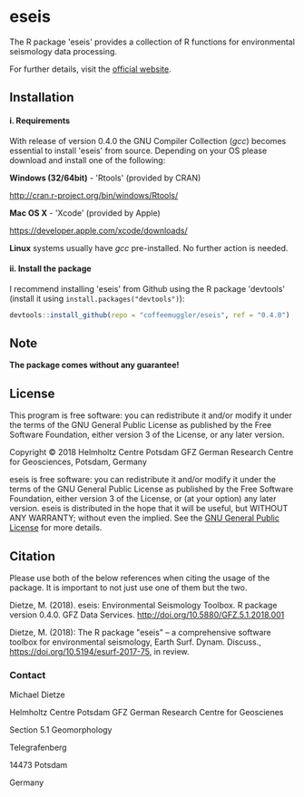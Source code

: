 # eseis

The R package 'eseis' provides a collection of R functions for environmental seismology data processing.

For further details, visit the  [official website](http://micha-dietze.de/pages/eseis.html).

## Installation

#### i. Requirements

With release of version 0.4.0 the GNU Compiler Collection (*gcc*) 
becomes essential to install 'eseis' from source. Depending on your OS please download and install one of the following:

**Windows (32/64bit)** - 'Rtools' (provided by CRAN)

   http://cran.r-project.org/bin/windows/Rtools/

**Mac OS X** - 'Xcode' (provided by Apple)

   https://developer.apple.com/xcode/downloads/

**Linux** systems usually have *gcc* pre-installed. No further action is needed.

#### ii. Install the package

I recommend installing 'eseis' from Github using the R package 'devtools' (install it using `install.packages("devtools")`):

```r
devtools::install_github(repo = "coffeemuggler/eseis", ref = "0.4.0")
```

## Note

**The package comes without any guarantee!**

## License

This program is free software: you can redistribute it and/or modify
it under the terms of the GNU General Public License as published by
the Free Software Foundation, either version 3 of the License, or
any later version.

Copyright © 2018 Helmholtz Centre Potsdam GFZ German Research Centre for Geosciences, Potsdam, Germany

eseis is free software: you can redistribute it and/or modify it under the terms of the GNU General Public License as published by the Free Software Foundation, either version 3 of the License, or (at your option) any later version. eseis is distributed in the hope that it will be useful, but WITHOUT ANY WARRANTY; without even the implied. See the [GNU General Public License](https://github.com/coffeemuggler/eseis/blob/0.4.0/LICENSE) for more details.

## Citation

Please use both of the below references when citing the usage of the package. It is important to not just use one of them but the two.

Dietze, M. (2018). eseis: Environmental Seismology Toolbox. R package version 0.4.0. GFZ Data Services. http://doi.org/10.5880/GFZ.5.1.2018.001

Dietze, M. (2018): The R package "eseis" – a comprehensive software toolbox for environmental seismology, Earth Surf. Dynam. Discuss., https://doi.org/10.5194/esurf-2017-75, in review.

### Contact

Michael Dietze 


Helmholtz Centre Potsdam GFZ German Research Centre for Geoscienes 

Section 5.1 Geomorphology

Telegrafenberg

14473 Potsdam

Germany